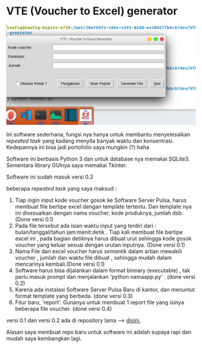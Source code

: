 # VTE (Voucher to Excel) generator

![Skrinsot Aplikasi](screenshot.png)

Ini software sederhana, fungsi nya hanya untuk membantu menyelesaikan _repeated task_ yang kadang menyita banyak waktu dan konsentrasi. Kedepannya ini bisa jadi portofolio saya mungkin (?) haha

Software ini berbasis Python 3 dan untuk database nya memakai SQLite3. Sementara library GUInya saya memakai Tkinter.

Software ini sudah masuk versi 0.3

beberapa _repeated task_ yang saya maksud :
1. Tiap ingin input kode voucher gosok ke Software Server Pulsa, harus membuat file bertipe excel dengan template tertentu. Dan template nya ini disesuaikan dengan nama voucher, kode produknya, jumlah dsb. (Done versi 0.1)
2. Pada file tersebut ada isian waktu input yang terdiri dari : bulan/tanggal/tahun jam:menit:detik . Tiap kali membuat file bertipe excel ini , pada bagian detiknya harus dibuat urut sehingga kode gosok voucher yang keluar sesuai dengan urutan inputnya. (Done versi 0.1)
3. Nama File dari excel voucher harus *semantik* dalam artian mewakili voucher , jumlah dan waktu file dibuat , sehingga mudah dalam mencarinya kembali.(Done versi 0.1)
4. Software harus bisa dijalankan dalam format binnary (executable) , tak perlu masuk prompt dan menjalankan 'python namaapp.py' . (done versi 0.2)
5. Karena ada instalasi Software Server Pulsa Baru di kantor, dan menuntut format template yang berbeda. (done versi 0.3)
6. Fitur baru, 'report'. Gunanya untuk membuat 1 report file yang isinya beberapa file voucher. (done versi 0.4)

versi 0.1 dan versi 0.2 ada di repository lama --> [disini.](https://github.com/taufiq33/vte-generator)

Alasan saya membuat repo baru untuk software ini adalah supaya rapi dan mudah saya kembangkan lagi.

